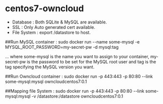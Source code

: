# centos7-owncloud
   - Database : Both SQLite & MySQL are available.
   - SSL : Only Auto generated cert available.
   - File System : export /datastore to host.
 
##Run MySQL container :
	sudo docker run --name some-mysql -e MYSQL_ROOT_PASSWORD=my-secret-pw -d mysql:tag

… where some-mysql is the name you want to assign to your container, my-secret-pw is the password to be set for the MySQL root user and tag is the tag specifying the MySQL version you want. 

##Run Owncloud container : 
	sudo docker run -p 443:443 -p 80:80 --link some-mysql:mysql owncloudcentos7:0.1

##Mapping file System :
	sudo docker run -p 443:443 -p 80:80 --link some-mysql:mysql -v /datastore:/datastore owncloudcentos7:0.1

